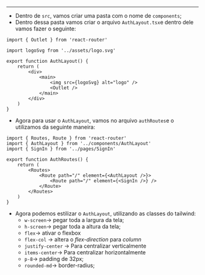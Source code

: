___
- Dentro de `src`, vamos criar uma pasta com o nome de `components`;
- Dentro dessa pasta vamos criar o arquivo `AuthLayout.tsx`e dentro dele vamos fazer o seguinte:
```tsx
import { Outlet } from 'react-router'

import logoSvg from '../assets/logo.svg'

export function AuthLayout() {
	return (
		<div>
			<main>
				<img src={logoSvg} alt="logo" />
				<Outlet />
			</main>
		</div>
	)
}
```
- Agora para usar o `AuthLayout`, vamos no arquivo `authRoutes`e o utilizamos da seguinte maneira:
```tsx
import { Routes, Route } from 'react-router'
import { AuthLayout } from '../components/AuthLayout'
import { SignIn } from '../pages/SignIn'

export function AuthRoutes() {
	return (
		<Routes>
			<Route path="/" element={<AuthLayout />}>
				<Route path="/" element={<SignIn />} />
			</Route>
		</Routes>
	)
}
```
- Agora podemos estilizar o `AuthLayout`, utilizando as classes do tailwind:
	- `w-screen`-> pegar toda a largura da tela;
	- `h-screen`-> pegar toda a altura da tela;
	- `flex`-> ativar o flexbox
	- `flex-col` -> altera o *flex-direction* para *column*
	- `justify-center` -> Para centralizar verticalmente
	- `items-center`-> Para centralizar horizontalmente
	- `p-8`-> padding de 32px;
	- `rounded-md`-> border-radius;
